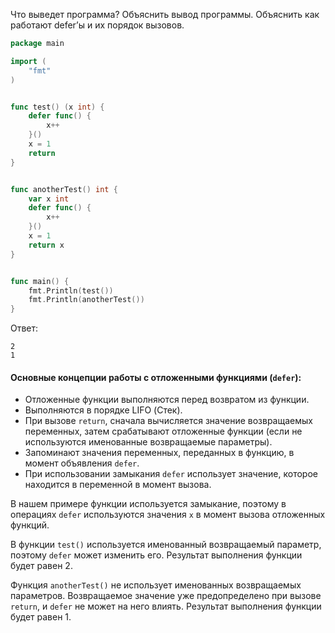 Что выведет программа? Объяснить вывод программы. Объяснить как работают defer’ы и их порядок вызовов.

```go
package main

import (
	"fmt"
)


func test() (x int) {
	defer func() {
		x++
	}()
	x = 1
	return
}


func anotherTest() int {
	var x int
	defer func() {
		x++
	}()
	x = 1
	return x
}


func main() {
	fmt.Println(test())
	fmt.Println(anotherTest())
}
```

Ответ:
```
2
1
```

#### Основные концепции работы с отложенными функциями (`defer`):

- Отложенные функции выполняются перед возвратом из функции.
- Выполняются в порядке LIFO (Стек).
- При вызове `return`, сначала вычисляется значение возвращаемых переменных, затем срабатывают отложенные функции (если не используются именованные возвращаемые параметры).
- Запоминают значения переменных, переданных в функцию, в момент объявления `defer`.
- При использовании замыкания `defer` использует значение, которое находится в переменной в момент вызова.


В нашем примере функции используется замыкание, поэтому в операциях `defer` используются значения `x` в момент вызова отложенных функций.

В функции `test()` используется именованный возвращаемый параметр, поэтому `defer` может изменить его. Результат выполнения функции будет равен 2.

Функция `anotherTest()` не использует именованных возвращаемых параметров. Возвращаемое значение уже предопределено при вызове `return`, и `defer` не может на него влиять. Результат выполнения функции будет равен 1.
